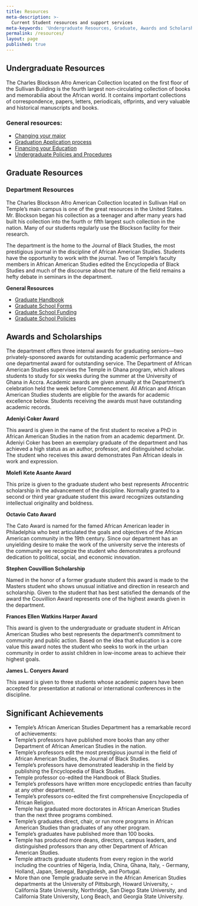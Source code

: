 ```yaml
---
title: Resources
meta-description: >-
  Current Student resources and support services
meta-keywords: 'Undergraduate Resources, Graduate, Awards and Scholarships'
permalink: /resources/
layout: page
published: true
---
```


## Undergraduate Resources

The Charles Blockson Afro American Collection located on the first floor of the Sullivan Building is the fourth largest non-circulating collection of books and memorabilia about the African world. It contains important collections of correspondence, papers, letters, periodicals, offprints, and very valuable and historical manuscripts and books.

### General resources:

- [Changing your major](http://www.temple.edu/studentaffairs/orientation/freshman-orientation/changing-your-major.asp)
- [Graduation Application process](http://www.temple.edu/registrar/students/graduation)
- [Financing your Education](http://sfs.temple.edu/)
- [Undergraduate Policies and Procedures](http://bulletin.temple.edu/undergraduate/academic-policies/)

## Graduate Resources

### Department Resources

The Charles Blockson Afro American Collection located in Sullivan Hall on Temple’s main campus is one of the great resources in the United States. Mr. Blockson began his collection as a teenager and after many years had built his collection into the fourth or fifth largest such collection in the nation. Many of our students regularly use the Blockson facility for their research.

The department is the home to the Journal of Black Studies, the most prestigious journal in the discipline of African American Studies. Students have the opportunity to work with the journal. Two of Temple’s faculty members in African American Studies edited the Encyclopedia of Black Studies and much of the discourse about the nature of the field remains a hefty debate in seminars in the department.

**General Resources**

- [Graduate Handbook](http://www.cla.temple.edu/africanamericanstudies/files/2017/04/AAAS-Grad-Handbook-Revised-2017-18-Final.pdf)
- [Graduate School Forms](http://www.temple.edu/grad/forms/index.htm)
- [Graduate School Funding](http://www.temple.edu/grad/finances/index.htm)
- [Graduate School Policies](http://www.temple.edu/grad/policies/index.htm)

## Awards and Scholarships

The department offers three internal awards for graduating seniors—two privately-sponsored awards for outstanding academic performance and one departmental award for outstanding service. The Department of African American Studies supervises the Temple in Ghana program, which allows students to study for six weeks during the summer at the University of Ghana in Accra. Academic awards are given annually at the Department’s celebration held the week before Commencement. All African and African American Studies students are eligible for the awards for academic excellence below. Students receiving the awards must have outstanding academic records.

**Adeniyi Coker Award**

This award is given in the name of the first student to receive a PhD in African American Studies in the nation from an academic department. Dr. Adeniyi Coker has been an exemplary graduate of the department and has achieved a high status as an author, professor, and distinguished scholar. The student who receives this award demonstrates Pan African ideals in work and expression.

**Molefi Kete Asante Award**

This prize is given to the graduate student who best represents Afrocentric scholarship in the advancement of the discipline. Normally granted to a second or third year graduate student this award recognizes outstanding intellectual originality and boldness.

**Octavio Cato Award**

The Cato Award is named for the famed African American leader in Philadelphia who best articulated the goals and objectives of the African American community in the 19th century. Since our department has an unyielding desire to make the work of the university serve the interests of the community we recognize the student who demonstrates a profound dedication to political, social, and economic innovation.

**Stephen Couvillion Scholarship**

Named in the honor of a former graduate student this award is made to the Masters student who shows unusual initiative and direction in research and scholarship. Given to the student that has best satisfied the demands of the award the Couvillion Award represents one of the highest awards given in the department.

**Frances Ellen Watkins Harper Award**

This award is given to the undergraduate or graduate student in African American Studies who best represents the department’s commitment to community and public action. Based on the idea that education is a core value this award notes the student who seeks to work in the urban community in order to assist children in low-income areas to achieve their highest goals.

**James L. Conyers Award**

This award is given to three students whose academic papers have been accepted for presentation at national or international conferences in the discipline.

## Significant Achievements

- Temple’s African American Studies Department has a remarkable record of achievements:
- Temple’s professors have published more books than any other Department of African American Studies in the nation.
- Temple’s professors edit the most prestigious journal in the field of African American Studies, the Journal of Black Studies.
- Temple’s professors have demonstrated leadership in the field by publishing the Encyclopedia of Black Studies.
- Temple professor co-edited the Handbook of Black Studies.
- Temple’s professors have written more encyclopedic entries than faculty at any other department.
- Temple’s professors co-edited the first comprehensive Encyclopedia of African Religion.
- Temple has graduated more doctorates in African American Studies than the next three programs combined.
- Temple’s graduates direct, chair, or run more programs in African American Studies than graduates of any other program.
- Temple’s graduates have published more than 100 books.
- Temple has produced more deans, directors, campus leaders, and distinguished professors than any other Department of African American Studies.
- Temple attracts graduate students from every region in the world including the countries of Nigeria, India, China, Ghana, Italy, - Germany, Holland, Japan, Senegal, Bangladesh, and Portugal.
- More than one Temple graduate serve in the African American Studies departments at the University of Pittsburgh, Howard University, - California State University, Northridge, San Diego State University, and California State University, Long Beach, and Georgia State University.
